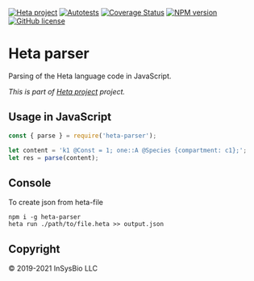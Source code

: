 
[![Heta project](https://img.shields.io/badge/%CD%B1-Heta_project-blue)](https://hetalang.github.io/)
[![Autotests](https://github.com/insysbio/heta-parser/workflows/Autotests/badge.svg)](https://github.com/insysbio/heta-parser/actions)
[![Coverage Status](https://coveralls.io/repos/github/insysbio/heta-parser/badge.svg?branch=master)](https://coveralls.io/github/insysbio/heta-parser?branch=master)
[![NPM version](https://img.shields.io/npm/v/heta-parser.svg)](https://www.npmjs.com/package/heta-parser)
[![GitHub license](https://img.shields.io/github/license/insysbio/heta-parser.svg)](https://github.com/insysbio/heta-parser/blob/master/LICENSE)

# Heta parser

Parsing of the Heta language code in JavaScript.

*This is part of [Heta project](https://hetalang.github.io/) project.*

## Usage in JavaScript

```javascript
const { parse } = require('heta-parser');

let content = 'k1 @Const = 1; one::A @Species {compartment: c1};';
let res = parse(content);
```

## Console
To create json from heta-file

```shell
npm i -g heta-parser
heta run ./path/to/file.heta >> output.json
```

## Copyright

&copy; 2019-2021 InSysBio LLC
